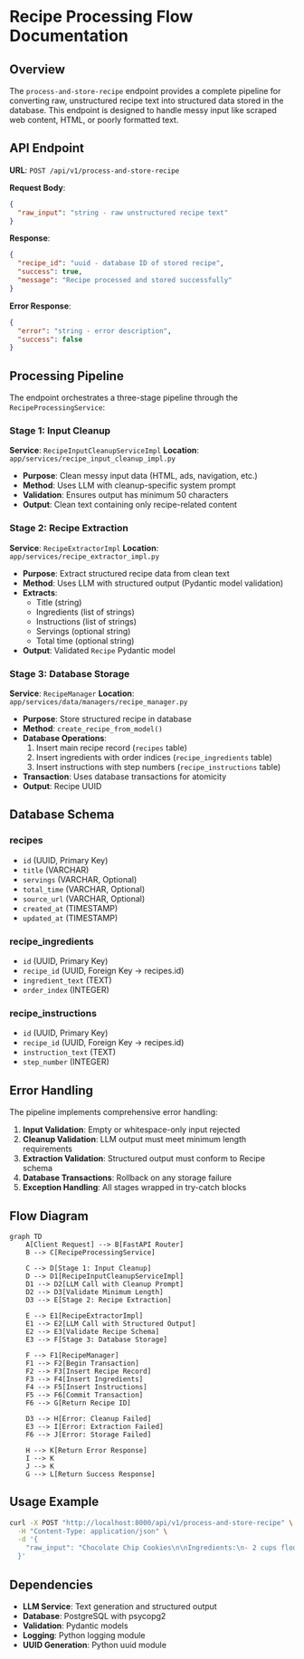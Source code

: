 # Recipe Processing Flow Documentation

## Overview

The `process-and-store-recipe` endpoint provides a complete pipeline for converting raw, unstructured recipe text into structured data stored in the database. This endpoint is designed to handle messy input like scraped web content, HTML, or poorly formatted text.

## API Endpoint

**URL**: `POST /api/v1/process-and-store-recipe`

**Request Body**:
```json
{
  "raw_input": "string - raw unstructured recipe text"
}
```

**Response**:
```json
{
  "recipe_id": "uuid - database ID of stored recipe",
  "success": true,
  "message": "Recipe processed and stored successfully"
}
```

**Error Response**:
```json
{
  "error": "string - error description",
  "success": false
}
```

## Processing Pipeline

The endpoint orchestrates a three-stage pipeline through the `RecipeProcessingService`:

### Stage 1: Input Cleanup
**Service**: `RecipeInputCleanupServiceImpl`
**Location**: `app/services/recipe_input_cleanup_impl.py`

- **Purpose**: Clean messy input data (HTML, ads, navigation, etc.)
- **Method**: Uses LLM with cleanup-specific system prompt
- **Validation**: Ensures output has minimum 50 characters
- **Output**: Clean text containing only recipe-related content

### Stage 2: Recipe Extraction
**Service**: `RecipeExtractorImpl`
**Location**: `app/services/recipe_extractor_impl.py`

- **Purpose**: Extract structured recipe data from clean text
- **Method**: Uses LLM with structured output (Pydantic model validation)
- **Extracts**:
  - Title (string)
  - Ingredients (list of strings)
  - Instructions (list of strings)
  - Servings (optional string)
  - Total time (optional string)
- **Output**: Validated `Recipe` Pydantic model

### Stage 3: Database Storage
**Service**: `RecipeManager`
**Location**: `app/services/data/managers/recipe_manager.py`

- **Purpose**: Store structured recipe in database
- **Method**: `create_recipe_from_model()`
- **Database Operations**:
  1. Insert main recipe record (`recipes` table)
  2. Insert ingredients with order indices (`recipe_ingredients` table)
  3. Insert instructions with step numbers (`recipe_instructions` table)
- **Transaction**: Uses database transactions for atomicity
- **Output**: Recipe UUID

## Database Schema

### recipes
- `id` (UUID, Primary Key)
- `title` (VARCHAR)
- `servings` (VARCHAR, Optional)
- `total_time` (VARCHAR, Optional)
- `source_url` (VARCHAR, Optional)
- `created_at` (TIMESTAMP)
- `updated_at` (TIMESTAMP)

### recipe_ingredients
- `id` (UUID, Primary Key)
- `recipe_id` (UUID, Foreign Key → recipes.id)
- `ingredient_text` (TEXT)
- `order_index` (INTEGER)

### recipe_instructions
- `id` (UUID, Primary Key)
- `recipe_id` (UUID, Foreign Key → recipes.id)
- `instruction_text` (TEXT)
- `step_number` (INTEGER)

## Error Handling

The pipeline implements comprehensive error handling:

1. **Input Validation**: Empty or whitespace-only input rejected
2. **Cleanup Validation**: LLM output must meet minimum length requirements
3. **Extraction Validation**: Structured output must conform to Recipe schema
4. **Database Transactions**: Rollback on any storage failure
5. **Exception Handling**: All stages wrapped in try-catch blocks

## Flow Diagram

```mermaid
graph TD
    A[Client Request] --> B[FastAPI Router]
    B --> C[RecipeProcessingService]
    
    C --> D[Stage 1: Input Cleanup]
    D --> D1[RecipeInputCleanupServiceImpl]
    D1 --> D2[LLM Call with Cleanup Prompt]
    D2 --> D3[Validate Minimum Length]
    D3 --> E[Stage 2: Recipe Extraction]
    
    E --> E1[RecipeExtractorImpl]
    E1 --> E2[LLM Call with Structured Output]
    E2 --> E3[Validate Recipe Schema]
    E3 --> F[Stage 3: Database Storage]
    
    F --> F1[RecipeManager]
    F1 --> F2[Begin Transaction]
    F2 --> F3[Insert Recipe Record]
    F3 --> F4[Insert Ingredients]
    F4 --> F5[Insert Instructions]
    F5 --> F6[Commit Transaction]
    F6 --> G[Return Recipe ID]
    
    D3 --> H[Error: Cleanup Failed]
    E3 --> I[Error: Extraction Failed]
    F6 --> J[Error: Storage Failed]
    
    H --> K[Return Error Response]
    I --> K
    J --> K
    G --> L[Return Success Response]
```

## Usage Example

```bash
curl -X POST "http://localhost:8000/api/v1/process-and-store-recipe" \
  -H "Content-Type: application/json" \
  -d '{
    "raw_input": "Chocolate Chip Cookies\n\nIngredients:\n- 2 cups flour\n- 1 cup sugar\n- 1/2 cup butter\n- 1 cup chocolate chips\n\nInstructions:\n1. Mix flour and sugar\n2. Add butter\n3. Fold in chocolate chips\n4. Bake at 350F for 12 minutes"
  }'
```

## Dependencies

- **LLM Service**: Text generation and structured output
- **Database**: PostgreSQL with psycopg2
- **Validation**: Pydantic models
- **Logging**: Python logging module
- **UUID Generation**: Python uuid module